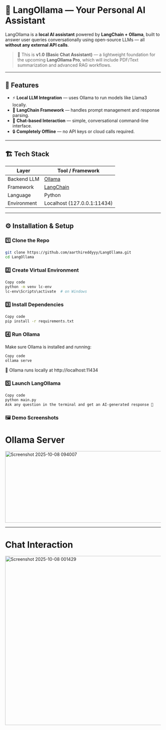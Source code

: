 # 🤖 LangOllama — Your Personal AI Assistant

LangOllama is a **local AI assistant** powered by **LangChain + Ollama**, built to answer user queries conversationally using open-source LLMs — all **without any external API calls**.

> 🧩 This is **v1.0 (Basic Chat Assistant)** — a lightweight foundation for the upcoming **LangOllama Pro**, which will include PDF/Text summarization and advanced RAG workflows.

---

## 🚀 Features
- ⚡ **Local LLM Integration** — uses Ollama to run models like Llama3 locally.
- 🧠 **LangChain Framework** — handles prompt management and response parsing.
- 💬 **Chat-based Interaction** — simple, conversational command-line interface.
- 🔒 **Completely Offline** — no API keys or cloud calls required.

---

## 🏗️ Tech Stack
| Layer | Tool / Framework |
|-------|------------------|
| Backend LLM | [Ollama](https://ollama.ai/) |
| Framework | [LangChain](https://www.langchain.com/) |
| Language | Python |
| Environment | Localhost (127.0.0.1:11434) |

---

## ⚙️ Installation & Setup

### 1️⃣ Clone the Repo
```bash
git clone https://github.com/aarthireddyyy/LangOllama.git
cd LangOllama
```
### 2️⃣ Create Virtual Environment
```bash
Copy code
python -m venv lc-env
lc-env\Scripts\activate  # on Windows
```
### 3️⃣ Install Dependencies
```bash
Copy code
pip install -r requirements.txt
```
### 4️⃣ Run Ollama
Make sure Ollama is installed and running:

```bash
Copy code
ollama serve
```
🧠 Ollama runs locally at http://localhost:11434

### 5️⃣ Launch LangOllama
```bash
Copy code
python main.py
Ask any question in the terminal and get an AI-generated response 💬
```
### 🖼️ Demo Screenshots

# Ollama Server	

<img width="954" height="231" alt="Screenshot 2025-10-08 094007" src="https://github.com/user-attachments/assets/200cc055-0058-402e-ba65-bb9d0f12f96d" />

----------------------------

# Chat Interaction
<img width="1847" height="546" alt="Screenshot 2025-10-08 001429" src="https://github.com/user-attachments/assets/100323a2-3954-4793-b796-2484e6e463c1" />
